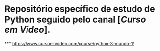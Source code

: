
# Repositório específico de estudo de Python seguido pelo canal [_Curso em Vídeo_].
*** https://www.cursoemvideo.com/course/python-3-mundo-1/
